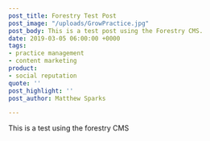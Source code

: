 ```yaml
---
post_title: Forestry Test Post
post_image: "/uploads/GrowPractice.jpg"
post_body: This is a test post using the Forestry CMS.
date: 2019-03-05 06:00:00 +0000
tags:
- practice management
- content marketing
product:
- social reputation
quote: ''
post_highlight: ''
post_author: Matthew Sparks

---
```

This is a test using the forestry CMS